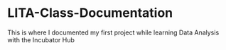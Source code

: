 # LITA-Class-Documentation
This is where I documented my first project while learning Data Analysis with the Incubator Hub
